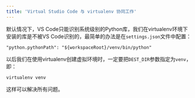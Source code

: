 ```yaml
---
title: 'Virtual Studio Code 与 virtualenv 协同工作'
---
```


默认情况下，VS Code只能识别系统级别的Python库，我们在virtualenv环境下安装的库是不被VS Code识别的，最简单的办法是在`settings.json`文件中配置：

    "python.pythonPath": "${workspaceRoot}/venv/bin/python"

以后我们在使用virtualenv创建虚拟环境时，一定要把`DEST_DIR`参数指定为`venv`，即：

    virtualenv venv

这样可以解决所有问题。